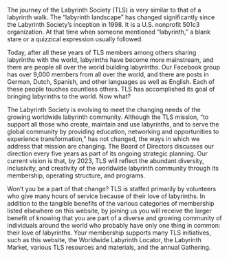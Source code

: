 The journey of the Labyrinth Society (TLS) is very similar to that of a labyrinth walk.  The “labyrinth landscape” has changed significantly since the Labyrinth Society’s inception in 1998. It is a U.S. nonprofit 501c3 organization.  At that time when someone mentioned “labyrinth,” a blank stare or a quizzical expression usually followed.  

Today, after all these years of TLS members among others sharing labyrinths with the world, labyrinths have become more mainstream, and there are people all over the world building labyrinths. Our Facebook group has over 9,000 members from all over the world, and there are posts in German, Dutch, Spanish, and other languages as well as English. Each of these people touches countless others. TLS has accomplished its goal of bringing labyrinths to the world. Now what? 

The Labyrinth Society is evolving to meet the changing needs of the growing worldwide labyrinth community.  Although the TLS mission, “to support all those who create, maintain and use labyrinths, and to serve the global community by providing education, networking and opportunities to experience transformation,” has not changed, the ways in which we address that mission are changing. The Board of Directors discusses our direction every five years as part of its ongoing strategic planning. Our current vision is that, by 2023, TLS will reflect the abundant diversity, inclusivity, and creativity of the worldwide labyrinth community through its membership, operating structure, and programs. 

Won’t you be a part of that change?  TLS is staffed primarily by volunteers who give many hours of service because of their love of labyrinths.  In addition to the tangible benefits of the various categories of membership listed elsewhere on this website, by joining us you will receive the larger benefit of knowing that you are part of a diverse and growing community of individuals around the world who probably have only one thing in common: their love of labyrinths.  Your membership supports many TLS initiatives, such as this website, the Worldwide Labyrinth Locator, the Labyrinth Market, various TLS resources and materials, and the annual Gathering.
